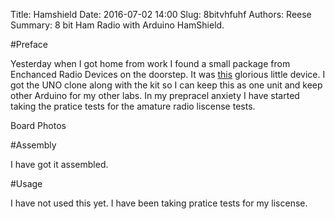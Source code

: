 Title: Hamshield
Date: 2016-07-02 14:00
Slug: 8bitvhfuhf
Authors: Reese
Summary: 8 bit Ham Radio with Arduino HamShield.

#Preface

Yesterday when I got home from work I found a small package from Enchanced Radio Devices on the doorstep. It was [this](https://www.kickstarter.com/projects/749835103/hamshield-for-arduino-vhf-uhf-transceiver) glorious little device. I got the UNO clone along with the kit so I can keep this as one unit and keep other Arduino for my other labs. In my prepracel anxiety I have started taking the pratice tests for the amature radio liscense tests. 

Board Photos

#Assembly

I have got it assembled.

#Usage

I have not used this yet. I have been taking pratice tests for my liscense.
